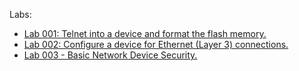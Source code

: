 Labs:

- [Lab 001: Telnet into a device and format the flash memory.](lab001-telnet.md "Lab 1 (Telnet)")
- [Lab 002: Configure a device for Ethernet (Layer 3) connections.](lab002-ping.md "Lab 2 (Ping)")
- [Lab 003 - Basic Network Device Security.](lab003-security.md "Lab 2 (Security)")